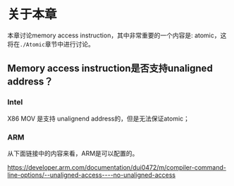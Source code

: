 # 关于本章

本章讨论memory access instruction，其中非常重要的一个内容是: atomic，这将在`./Atomic`章节中进行讨论。

## Memory access instruction是否支持unaligned address？



### Intel

X86 MOV 是支持 unalignend address的，但是无法保证atomic；

### ARM 

从下面链接中的内容来看，ARM是可以配置的。

https://developer.arm.com/documentation/dui0472/m/compiler-command-line-options/--unaligned-access----no-unaligned-access

